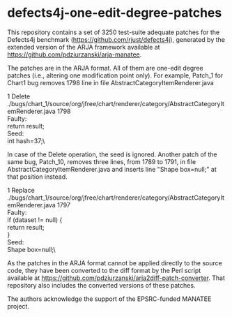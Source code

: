 # defects4j-one-edit-degree-patches

This repository contains a set of 3250 test-suite adequate patches for the Defects4j benchmark (https://github.com/rjust/defects4j), generated by the extended version of the ARJA framework available at https://github.com/pdziurzanski/arja-manatee.



The patches are in the ARJA format. All of them are one-edit degree patches (i.e., altering one modification point only). For example, Patch_1 for Chart1 bug removes 1798 line in file AbstractCategoryItemRenderer.java

1 Delete ./bugs/chart_1/source/org/jfree/chart/renderer/category/AbstractCategoryItemRenderer.java 1798\
Faulty:\
return result;\
Seed:\
int hash=37;\

In case of the Delete operation, the seed is ignored. Another patch of the same bug, Patch_10, removes three lines, from 1789 to 1791, in file AbstractCategoryItemRenderer.java and inserts line "Shape box=null;" at that position instead.

1 Replace ./bugs/chart_1/source/org/jfree/chart/renderer/category/AbstractCategoryItemRenderer.java 1797\
Faulty:\
if (dataset != null) {\
  return result;\
}\
Seed:\
Shape box=null;\

As the patches in the ARJA format cannot be applied directly to the source code, they have been converted to the diff format by the Perl script available at https://github.com/pdziurzanski/arja2diff-patch-converter. That repository also includes the converted versions of these patches.

The authors acknowledge the support of the EPSRC-funded MANATEE project. 
